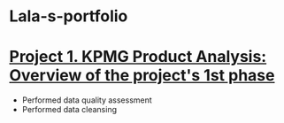 # Lala-s-portfolio
# [Project 1. KPMG Product Analysis: Overview of the project's 1st phase](https://lala-guliyeva.github.io/Lala-s-portfolio/)
* Performed data quality assessment
* Performed data cleansing 
